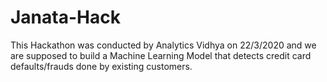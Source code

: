 # Janata-Hack
This Hackathon was conducted by Analytics Vidhya on 22/3/2020 and we are supposed to build a Machine Learning Model that detects credit card defaults/frauds done by existing customers.
